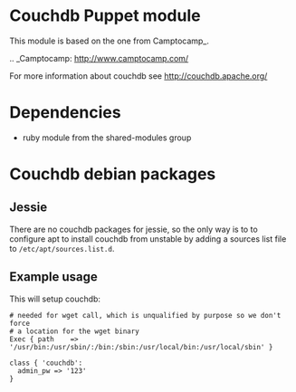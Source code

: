 # Couchdb Puppet module

This module is based on the one from Camptocamp_.

.. _Camptocamp: http://www.camptocamp.com/

For more information about couchdb see http://couchdb.apache.org/

# Dependencies

- ruby module from the shared-modules group

# Couchdb debian packages

## Jessie

There are no couchdb packages for jessie, so the only way is to
to configure apt to install couchdb from unstable by adding a
sources list file to `/etc/apt/sources.list.d`.

## Example usage

This will setup couchdb:

    # needed for wget call, which is unqualified by purpose so we don't force
    # a location for the wget binary
    Exec { path    => '/usr/bin:/usr/sbin/:/bin:/sbin:/usr/local/bin:/usr/local/sbin' }

    class { 'couchdb':
      admin_pw => '123'
    }

